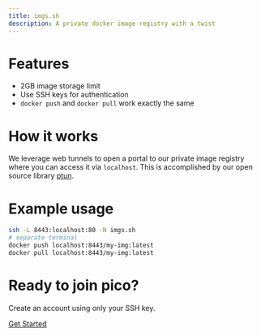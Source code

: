 ```yaml
---
title: imgs.sh
description: A private docker image registry with a twist
---
```


# Features

- 2GB image storage limit
- Use SSH keys for authentication
- `docker push` and `docker pull` work exactly the same

# How it works

We leverage web tunnels to open a portal to our private image registry where you
can access it via `localhost`. This is accomplished by our open source library
<a href="https://github.com/picosh/ptun">ptun</a>.

# Example usage

```bash
ssh -L 8443:localhost:80 -N imgs.sh 
# separate terminal
docker push localhost:8443/my-img:latest
docker pull localhost:8443/my-img:latest
```

# Ready to join pico?

<div class="flex flex-col items-center justify-center">
  <p>Create an account using only your SSH key.</p>
  <a href="/getting-started" class="btn-link">Get Started</a>
</div>
